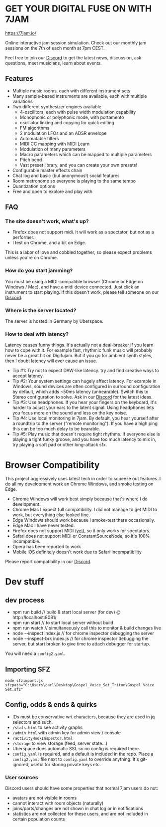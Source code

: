 # GET YOUR DIGITAL FUSE ON WITH 7JAM

https://7jam.io/

Online interactive jam session simulation. Check out our monthly jam sessions on the 7th of each month at 7pm CEST.

Feel free to join our [Discord](https://discord.gg/kkf9gQfKAd) to get the latest news, discussion, ask questions, meet musicians, learn about events.

## Features

- Multiple music rooms, each with different instrument sets
- Many sample-based instruments are available, each with multiple variations
- Two different synthesizer engines available
  - 4-oscilltors, each with pulse width modulation capability
  - Monophonic or polyphonic mode, with portamento
  - oscillator linking and copying for quick editing
  - FM algorithms
  - 2 modulation LFOs and an ADSR envelope
  - Automatable filters
  - MIDI CC mapping with MIDI Learn
  - Modulation of many parameters
  - Macro parameters which can be mapped to multiple parameters
  - Pitch bend
  - Vast preset library, and you can create your own presets!
- Configurable master effects chain
- Chat log and basic (but anonymous!) social features
- Room metronome so everyone is playing to the same tempo
- Quantization options
- Free and open to explore and play with


## FAQ

### The site doesn't work, what's up?

- Firefox does not support midi. It will work as a spectator, but not as a performer.
- I test on Chrome, and a bit on Edge.

This is a labor of love and cobbled together, so please expect problems unless you're on Chrome.

### How do you start jamming?

You must be using a MIDI-compatible browser (Chrome or Edge on Windows / Mac), and have a midi device connected. Just click an instrument to start playing. If this doesn't work, please tell someone on our [Discord](https://discord.gg/kkf9gQfKAd).

### Where is the server located?

The server is hosted in Germany by Uberspace.

### How to deal with latency?

Latency causes funny things. It's actually not a deal-breaker if you learn how to cope with it. For example fast, rhythmic funk music will probably never be a great hit on Digifujam. But if you go for ambient synth styles, then I doubt latency will ever cause an issue.

- Tip #1: Try not to expect DAW-like latency. try and find creative ways to accept latency.
- Tip #2: Your system settings can hugely affect latency. For example in Windows, sound devices are often configured in surround configuration by default, which adds ~50ms latency (unbearable). Switch this to Stereo configuration to solve. Ask in our [Discord](https://discord.gg/kkf9gQfKAd) for the latest ideas.
- Tip #3: Use headphones. If you hear your fingers on the keyboard, it's harder to adjust your ears to the latent signal. Using headphones lets you focus more on the sound and less on the key noise.
- Tip #4: Use local monitoring in 7jam. By default, you hear yourself after a roundtrip to the server ("remote monitoring"). If you have a high ping this can be too much delay to be bearable.
- Tip #5: Play music that doesn't require tight rhythms. If everyone else is playing a tight funky groove, and you have too much latency to mix in, try playing a soft pad or other long-attack sfx.


# Browser Compatibility
This project aggressively uses latest tech in order to squeeze out features. I do all my development work an Chrome Windows, and smoke testing on Edge.

- Chrome Windows will work best simply because that's where I do development.
- Chrome Mac I expect full compatibility. I did not manage to get MIDI to work, but everything else looked fine.
- Edge Windows should work because I smoke-test there occasionally.
- Edge Mac I have never tested.
- Firefox does not support MIDI ([yet](https://twitter.com/gabrielesvelto/status/1474097074253803521)), so it only works for spectators.
- Safari does not support MIDI or ConstantSourceNode, so it's 100% incompatible.
- Opera has been reported to work
- Mobile iOS definitely doesn't work due to Safari incompatibility

Please report compatibility in our [Discord](https://discord.gg/kkf9gQfKAd).

# Dev stuff

## dev process

- npm run build // build & start local server (for dev) @ http://localhost:8081/
- npm run start // to start local server without build
- npm run watch // simultaneously call this to monitor & build changes live
- node --inspect index.js // for chrome inspector debugging the server
- node --inspect-brk index.js // for chrome inspector debugging the server, but start broken to give time to attach debugger for startup.

You will need a `config2.yaml`.

## Importing SFZ

    node sfzimport.js sfzpath="C:\Users\carl\Desktop\Gospel_Voice_Set_Triton\Gospel Voice Set.sfz"

## Config, odds & ends & quirks

- IDs must be conservative wrt characters, because they are used in jq selectors and such.
- `/stats.html` to see activity graphs
- `/admin.html` with admin key for admin view / console
- `/activityHookInspector.html`
- `/storage` to view storage (feed, server state...)
- Uberspace does automatic SSL so no config is required there.
- `config.yaml` is required, and a default is included in the repo. Place a `config2.yaml` file next to `config.yaml` to override anything. It's git-ignored, useful for storing private keys etc.

### User sources

Discord users should have some properties that normal 7jam users do not:

* avatars are not visible in rooms
* cannot interact with room objects (naturally)
* joins/parts/changes are not shown in chat log or in notifications
* statistics are not collected for these users, and are not included in certain population counts



